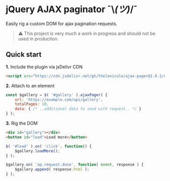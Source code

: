 # jQuery AJAX paginator ¯\\_(ツ)_/¯

Easily rig a custom DOM for ajax pagination requests.

> ⚠️ This project is very much a work in progress and should not be used in production.

## Quick start

**1.** Include the plugin via jsDelivr CDN 
```html
<script src=“https://cdn.jsdelivr.net/gh/thelevicole/ajax-pager@1.0.1/dist/ajax-pager.js”></script>
```
**2.** Attach to an element
```javascript
const $gallery = $( '#gallery' ).ajaxPager( {
    url: 'https://example.com/api/gallery',
    totalPages: 10,
    data: { /* ..additional data to send with request.. */ }
} );
```
**3.** Rig the DOM
```html
<div id="gallery"></div>
<button id="load">Load more</button>
```

```javascript
$( '#load' ).on( 'click', function() {
    $gallery.loadMore();
} );

$gallery.on( 'ap.request.done', function( event, response ) {
    $gallery.append( response.html );
} );
```